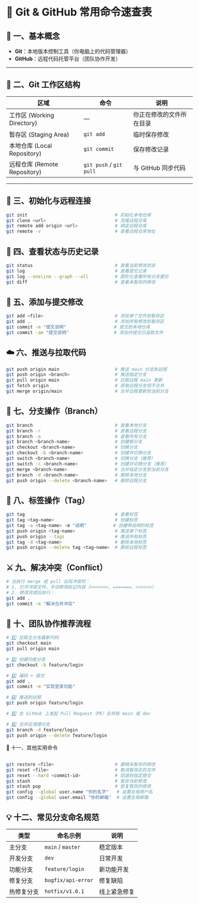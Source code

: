 # 🧰 Git & GitHub 常用命令速查表

## 🧱 一、基本概念
- **Git**：本地版本控制工具（你电脑上的代码管理器）
- **GitHub**：远程代码托管平台（团队协作开发）

---

## 📂 二、Git 工作区结构

| 区域 | 命令 | 说明 |
|------|------|------|
| 工作区 (Working Directory) | — | 你正在修改的文件所在目录 |
| 暂存区 (Staging Area) | `git add` | 临时保存修改 |
| 本地仓库 (Local Repository) | `git commit` | 保存修改记录 |
| 远程仓库 (Remote Repository) | `git push` / `git pull` | 与 GitHub 同步代码 |

---

## 🚀 三、初始化与远程连接

```bash
git init                                 # 初始化本地仓库
git clone <url>                          # 克隆远程仓库
git remote add origin <url>              # 绑定远程仓库
git remote -v                            # 查看远程仓库地址
```
## 🧩 四、查看状态与历史记录
```bash
git status                               # 查看当前修改状态
git log                                  # 查看提交记录
git log --oneline --graph --all          # 图形化查看所有分支提交
git diff                                 # 查看未暂存的修改
```
## 🧾 五、添加与提交修改
```bash
git add <file>                           # 添加单个文件到暂存区
git add .                                # 添加所有修改到暂存区
git commit -m "提交说明"                  # 提交到本地仓库
git commit -am "提交说明"                 # 添加并提交已追踪文件
```

##  ☁️ 六、推送与拉取代码
```bash
git push origin main                     # 推送 main 分支到远程
git push origin <branch>                 # 推送指定分支
git pull origin main                     # 拉取远程 main 更新
git fetch origin                         # 获取远程分支但不合并
git merge origin/main                    # 合并远程更新到当前分支
```
## 🌿 七、分支操作（Branch）
```bash
git branch                               # 查看本地分支
git branch -r                            # 查看远程分支
git branch -a                            # 查看所有分支
git branch <branch-name>                 # 创建新分支
git checkout <branch-name>               # 切换分支
git checkout -b <branch-name>            # 创建并切换分支
git switch <branch-name>                 # 切换分支（推荐）
git switch -c <branch-name>              # 创建并切换分支（推荐）
git merge <branch-name>                  # 合并指定分支到当前分支
git branch -d <branch-name>              # 删除本地分支
git push origin --delete <branch-name>   # 删除远程分支
```
## 🔄 八、标签操作（Tag）
```bash
git tag                                  # 查看标签
git tag <tag-name>                       # 创建标签
git tag -a <tag-name> -m "说明"          # 创建带说明的标签
git push origin <tag-name>               # 推送单个标签
git push origin --tags                   # 推送所有标签
git tag -d <tag-name>                    # 删除本地标签
git push origin --delete tag <tag-name>  # 删除远程标签
```
## ⚔️ 九、解决冲突（Conflict）
```bash
# 当执行 merge 或 pull 出现冲突时：
# 1. 打开冲突文件，手动修改标记内容（<<<<<<<、=======、>>>>>>）
# 2. 修改完成后执行：
git add .
git commit -m "解决合并冲突"

```

## 👥 十、团队协作推荐流程
```bash
# 1️⃣ 拉取主分支最新代码
git checkout main
git pull origin main

# 2️⃣ 创建功能分支
git checkout -b feature/login

# 3️⃣ 编码 + 提交
git add .
git commit -m "实现登录功能"

# 4️⃣ 推送到远程
git push origin feature/login

# 5️⃣ 在 GitHub 上发起 Pull Request（PR）合并到 main 或 dev

# 6️⃣ 合并后清理分支
git branch -d feature/login
git push origin --delete feature/login
```
🧼 十一、其他实用命令
## 
```bash
git restore <file>                       # 撤销未暂存的修改
git reset <file>                         # 取消暂存区的文件
git reset --hard <commit-id>             # 回退到指定提交
git stash                                # 暂存当前修改
git stash pop                            # 恢复暂存的修改
git config --global user.name "你的名字"   # 设置全局用户名
git config --global user.email "你的邮箱"  # 设置全局邮箱
```

## 💡 十二、常见分支命名规范
| 类型    | 命名示例               | 说明     |
| ----- | ------------------ | ------ |
| 主分支   | `main` / `master`  | 稳定版本   |
| 开发分支  | `dev`              | 日常开发   |
| 功能分支  | `feature/login`    | 新功能开发  |
| 修复分支  | `bugfix/api-error` | 修复缺陷   |
| 热修复分支 | `hotfix/v1.0.1`    | 线上紧急修复 |
